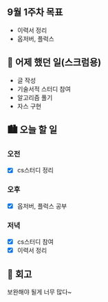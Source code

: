 ## 9월 1주차 목표

- 이력서 정리
- 옵저버, 플럭스

## 🌃 어제 했던 일(스크럼용)

- 글 작성
- 기술서적 스터디 참여
- 알고리즘 풀기
- 자스 구현

## 🏙️ 오늘 할 일

### 오전

- [x] cs스터디 정리

### 오후

- [x] 옵저버, 플럭스 공부

### 저녁

- [x] cs스터디 참여
- [x] 이력서 정리

## 🌆 회고

보완해야 될게 너무 많다~
